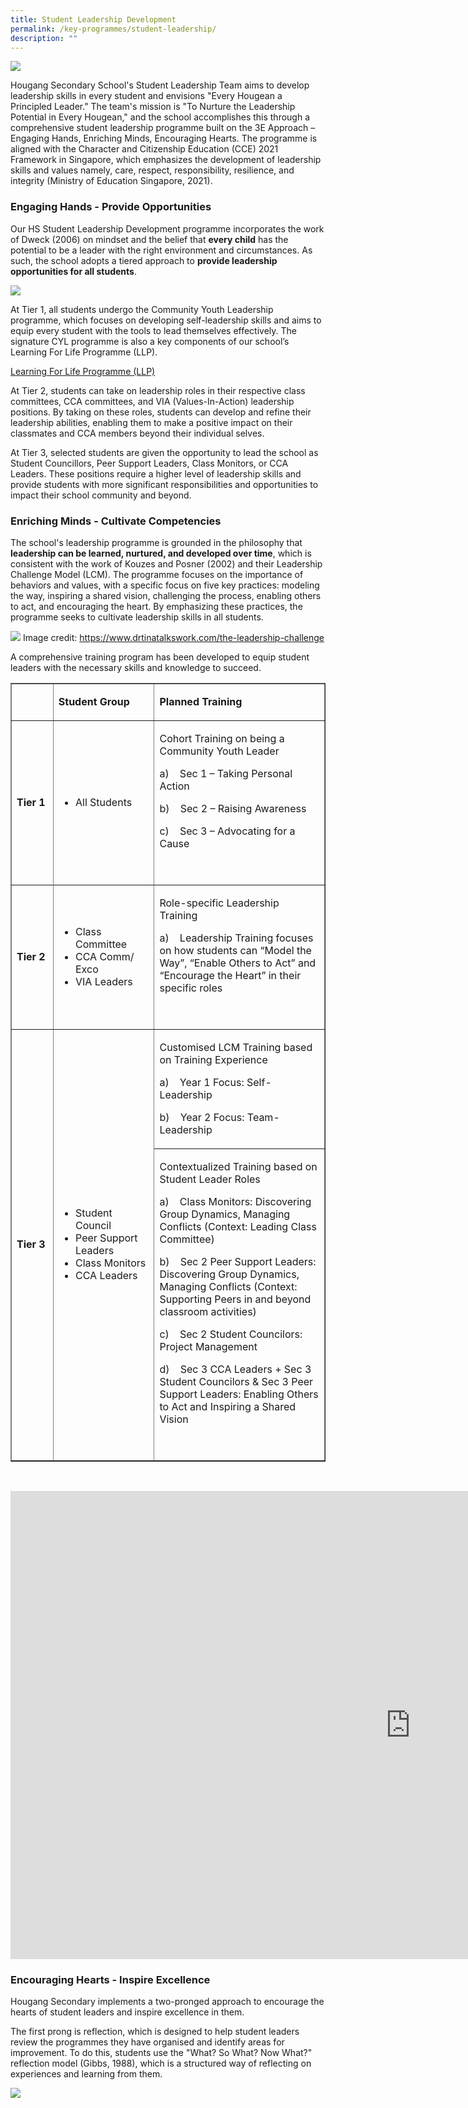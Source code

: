 ```yaml
---
title: Student Leadership Development
permalink: /key-programmes/student-leadership/
description: ""
---
```

![](/images/Student%20Leadership/student%20leadership%201.jpg)

Hougang Secondary School's Student Leadership Team aims to develop leadership skills in every student and envisions "Every Hougean a Principled Leader." The team's mission is "To Nurture the Leadership Potential in Every Hougean," and the school accomplishes this through a comprehensive student leadership programme built on the 3E Approach  – Engaging Hands, Enriching Minds, Encouraging Hearts. The programme is aligned with the Character and Citizenship Education (CCE) 2021 Framework in Singapore, which emphasizes the development of leadership skills and values namely, care,  respect, responsibility, resilience, and integrity (Ministry of Education Singapore, 2021).

### Engaging Hands - Provide Opportunities
Our HS Student Leadership Development programme incorporates the work of Dweck (2006) on mindset and the belief that **every child** has the potential to be a leader with the right environment and circumstances. As such, the school adopts a tiered approach to **provide leadership opportunities for all students**.

![](/images/Student%20Leadership/student%20leadership%202.jpg)

At Tier 1, all students undergo the Community Youth Leadership programme, which focuses on developing self-leadership skills and aims to equip every student with the tools to lead themselves effectively. The signature CYL programme is also a key components of our school’s Learning For Life Programme (LLP). 

[Learning For Life Programme (LLP)](https://www.hougangsec.moe.edu.sg/learning-for-life-programme/)

At Tier 2, students can take on leadership roles in their respective class committees, CCA committees, and VIA (Values-In-Action) leadership positions. By taking on these roles, students can develop and refine their leadership abilities, enabling them to make a positive impact on their classmates and CCA members beyond their individual selves.

At Tier 3, selected students are given the opportunity to lead the school as Student Councillors, Peer Support Leaders, Class Monitors, or CCA Leaders. These positions require a higher level of leadership skills and provide students with more significant responsibilities and opportunities to impact their school community  and beyond.

### Enriching Minds - Cultivate Competencies

The school's leadership programme is grounded in the philosophy that **leadership can be learned, nurtured, and developed over time**, which is consistent with the work of Kouzes and Posner (2002) and their Leadership Challenge Model (LCM). The programme focuses on the importance of behaviors and values, with a specific focus on five key practices: modeling the way, inspiring a shared vision, challenging the process, enabling others to act, and encouraging the heart. By emphasizing these practices, the programme seeks to cultivate leadership skills in all students.

![](/images/Student%20Leadership/student%20leadership%203.jpg)
Image credit: https://www.drtinatalkswork.com/the-leadership-challenge

A comprehensive training program has been developed to equip student leaders with the necessary skills and knowledge to succeed.

<table border="Yes" width="714">
<tbody>
<tr>
<td width="75">
<p><strong>&nbsp;</strong></p>
</td>
<td width="192">
<p><strong>Student Group</strong></p>
</td>
<td width="447">
<p><strong>Planned Training</strong></p>
</td>
</tr>
<tr>
<td width="75">
<p><strong>Tier 1</strong></p>
</td>
<td width="192">
<ul>
<li>All Students</li>
</ul>
</td>
<td width="447">
<p>Cohort Training on being a Community Youth Leader</p>
<p>a)&nbsp;&nbsp;&nbsp; Sec 1 – Taking Personal Action</p>
<p>b)&nbsp;&nbsp;&nbsp; Sec 2 – Raising Awareness</p>
<p>c)&nbsp;&nbsp;&nbsp; Sec 3 – Advocating for a Cause</p>
<p>&nbsp;</p>
</td>
</tr>
<tr>
<td width="75">
<p><strong>Tier 2</strong></p>
</td>
<td width="192">
<ul>
<li>Class Committee</li>
<li>CCA Comm/ Exco</li>
<li>VIA Leaders</li>
</ul>
</td>
<td width="447">
<p>Role-specific Leadership Training</p>
<p>a)&nbsp;&nbsp;&nbsp; Leadership Training focuses on how students can “Model the Way”, “Enable Others to Act” and “Encourage the Heart” in their specific roles</p>
<p>&nbsp;</p>
</td>
</tr>
<tr>
<td rowspan="2" width="75">
<p><strong>Tier 3</strong></p>
</td>
<td rowspan="2" width="192">
<ul>
<li>Student Council</li>
<li>Peer Support Leaders</li>
<li>Class Monitors</li>
<li>CCA Leaders</li>
</ul>
</td>
<td width="447">
<p>Customised LCM Training based on Training Experience</p>
<p>a)&nbsp;&nbsp;&nbsp; Year 1 Focus: Self-Leadership</p>
<p>b)&nbsp;&nbsp;&nbsp; Year 2 Focus: Team-Leadership</p>
</td>
</tr>
<tr>
<td width="447">
<p>Contextualized Training based on Student Leader Roles</p>
<p>a)&nbsp;&nbsp;&nbsp; Class Monitors: Discovering Group Dynamics, Managing Conflicts (Context: Leading Class Committee)</p>
<p>b)&nbsp;&nbsp;&nbsp; Sec 2 Peer Support Leaders: Discovering Group Dynamics, Managing Conflicts (Context: Supporting Peers in and beyond classroom activities)</p>
<p>c)&nbsp;&nbsp;&nbsp; Sec 2 Student Councilors: Project Management</p>
<p>d)&nbsp;&nbsp;&nbsp; Sec 3 CCA Leaders + Sec 3 Student Councilors &amp; Sec 3 Peer Support Leaders: Enabling Others to Act and Inspiring a Shared Vision</p>
<p>&nbsp;</p>
</td>
</tr>
</tbody>
</table>
<p>&nbsp;</p>

<iframe src="https://docs.google.com/presentation/d/e/2PACX-1vRGp3jxF8tSMFTCp0VeG-HnE3pDbNZfQLGMNQbq-6JqfCOSvmpkC3ZhbBCetQzQkVEQsU1bpK_OXiik/embed?start=true&amp;loop=true&amp;delayms=3000" frameborder="0" width="1280" height="749" allowfullscreen="true"></iframe>

### Encouraging Hearts - Inspire Excellence

Hougang Secondary implements a two-pronged approach to encourage the hearts of student leaders and inspire excellence in  them. 

The first prong is reflection, which is designed to help student leaders review the programmes they have organised and identify areas for improvement. To do this, students use the "What? So What? Now What?" reflection model (Gibbs, 1988), which is a structured way of reflecting on experiences and learning from them. 

![](/images/Student%20Leadership/student%20leadership%204.jpg)
